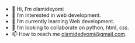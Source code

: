 - 👋 Hi, I’m olamideyomi
- 👀 I’m interested in web development.
- 🌱 I’m currently learning Web development.
- 💞️ I’m looking to collaborate on python, html, css.
- 📫 How to reach me olamidedyomi@gmail.com.

<!---
olamideyomi/olamideyomi is a ✨ special ✨ repository because its `README.md` (this file) appears on your GitHub profile.
You can click the Preview link to take a look at your changes.
--->
